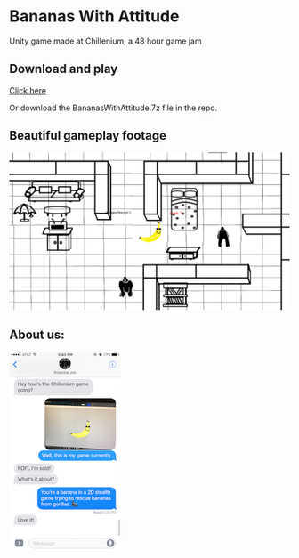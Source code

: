 # Bananas With Attitude
Unity game made at Chillenium, a 48 hour game jam
## Download and play
[Click here](https://bananaswithattitude.itch.io/bananaswithattitude)

Or download the BananasWithAttitude.7z file in the repo.
## Beautiful gameplay footage
![Gameplay](/Assets/ReadmeAssets/BananasWithAttitudeGameplay.png)
## About us:
![About The Game](/Assets/ReadmeAssets/aboutTheGame.png)
